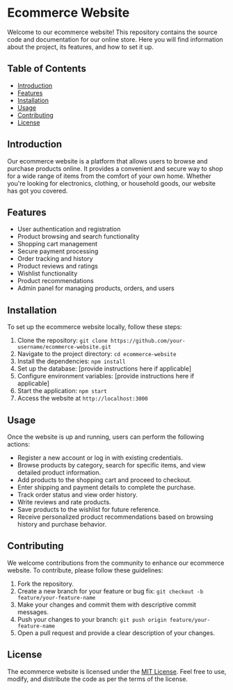 # Ecommerce Website

Welcome to our ecommerce website! This repository contains the source code and documentation for our online store. Here you will find information about the project, its features, and how to set it up.

## Table of Contents

- [Introduction](#introduction)
- [Features](#features)
- [Installation](#installation)
- [Usage](#usage)
- [Contributing](#contributing)
- [License](#license)

## Introduction

Our ecommerce website is a platform that allows users to browse and purchase products online. It provides a convenient and secure way to shop for a wide range of items from the comfort of your own home. Whether you're looking for electronics, clothing, or household goods, our website has got you covered.

## Features

- User authentication and registration
- Product browsing and search functionality
- Shopping cart management
- Secure payment processing
- Order tracking and history
- Product reviews and ratings
- Wishlist functionality
- Product recommendations
- Admin panel for managing products, orders, and users

## Installation

To set up the ecommerce website locally, follow these steps:

1. Clone the repository: `git clone https://github.com/your-username/ecommerce-website.git`
2. Navigate to the project directory: `cd ecommerce-website`
3. Install the dependencies: `npm install`
4. Set up the database: [provide instructions here if applicable]
5. Configure environment variables: [provide instructions here if applicable]
6. Start the application: `npm start`
7. Access the website at `http://localhost:3000`

## Usage

Once the website is up and running, users can perform the following actions:

- Register a new account or log in with existing credentials.
- Browse products by category, search for specific items, and view detailed product information.
- Add products to the shopping cart and proceed to checkout.
- Enter shipping and payment details to complete the purchase.
- Track order status and view order history.
- Write reviews and rate products.
- Save products to the wishlist for future reference.
- Receive personalized product recommendations based on browsing history and purchase behavior.

## Contributing

We welcome contributions from the community to enhance our ecommerce website. To contribute, please follow these guidelines:

1. Fork the repository.
2. Create a new branch for your feature or bug fix: `git checkout -b feature/your-feature-name`
3. Make your changes and commit them with descriptive commit messages.
4. Push your changes to your branch: `git push origin feature/your-feature-name`
5. Open a pull request and provide a clear description of your changes.

## License

The ecommerce website is licensed under the [MIT License](LICENSE). Feel free to use, modify, and distribute the code as per the terms of the license.
